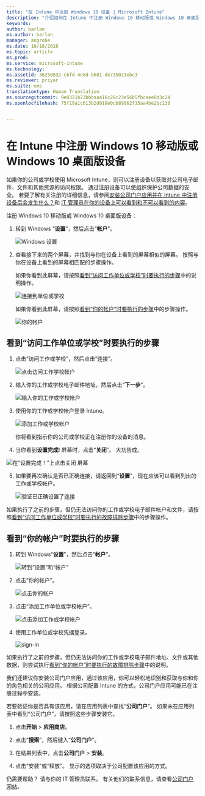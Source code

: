 ```yaml
---
title: "在 Intune 中注册 Windows 10 设备 | Microsoft Intune"
description: "介绍如何在 Intune 中注册 Windows 10 移动版或 Windows 10 桌面版设备"
keywords: 
author: barlan
ms.author: barlan
manager: angrobe
ms.date: 10/18/2016
ms.topic: article
ms.prod: 
ms.service: microsoft-intune
ms.technology: 
ms.assetid: 36250832-c6fd-4e8d-b681-de735023ebc3
ms.reviewer: priyar
ms.suite: ems
translationtype: Human Translation
ms.sourcegitcommit: 9e0321b23bbbaaa16c28c23e56b5fbcaee0d3c24
ms.openlocfilehash: 75f19a1c613b2d018e0cb89862f15aa4be2bc138


---
```



# 在 Intune 中注册 Windows 10 移动版或 Windows 10 桌面版设备

如果你的公司或学校使用 Microsoft Intune，则可以注册设备以获取对公司电子邮件、文件和其他资源的访问权限。 通过注册设备可以使组织保护公司数据的安全。 若要了解有关注册的详细信息，请参阅[安装公司门户应用并在 Intune 中注册设备后会发生什么？](what-happens-if-you-install-the-company-portal-app-and-enroll-your-device-in-intune-windows.md)和 [IT 管理员在你的设备上可以看到和不可以看到的内容](what-can-your-it-administrator-see-when-you-enroll-your-device-in-intune-windows.md)。


注册 Windows 10 移动版或 Windows 10 桌面版设备：

1.  转到 Windows “**设置**”，然后点击“**帐户**”。

    ![Windows 设置](./media/w10-enroll-rs1-settings-accounts.png)

2.  查看接下来的两个屏幕，并找到与你在设备上看到的屏幕相似的屏幕。 按照与你在设备上看到的屏幕相匹配的步骤操作。

    如果你看到此屏幕，请按照[看到“访问工作单位或学校”时要执行的步骤](#steps-to-follow-if-you-see-access-work-or-school)中的说明操作。

    ![连接到单位或学校](./media/w10-enroll-rs1-connect-to-work-or-school.png)

    如果你看到此屏幕，请按照[看到“你的帐户”时要执行的步骤](#steps-to-follow-if-you-see-your-account)中的步骤操作。

    ![你的帐户](./media/w10-enroll-2-accounts-your-account.png)

## 看到“访问工作单位或学校”时要执行的步骤

1.  点击“访问工作或学校”，然后点击“连接”。

    ![点击访问工作学校帐户](./media/w10-enroll-rs1-connect-to-work-or-school.png)

2.  输入你的工作或学校电子邮件地址，然后点击“**下一步**”。

    ![输入你的工作或学校帐户](./media/w10-enroll-rs1-set-up-work-or-school-account.png)

3. 使用你的工作或学校帐户登录 Intune。

    ![添加工作或学校帐户](./media/w10-enroll-rs1-enter-your-credentials.png)

    你将看到指示你的公司或学校正在注册你的设备的消息。

4. 当你看到**设置完成!** 屏幕时，点击“**关闭**”。 大功告成。

  ![在“设置完成！”上点击关闭 屏幕](./media/w10-enroll-rs1-youre-all-set.png)

5. 如果要再次确认是否已正确连接，请返回到“**设置**”，现在应该可以看到列出的工作或学校帐户。

    ![验证已正确设置了连接](./media/w10-enroll-rs1-validate-successful-enrollment.png)

如果执行了之前的步骤，但仍无法访问你的工作或学校电子邮件帐户和文件，请按照[看到“访问工作单位或学校”时要执行的故障排除步骤](troubleshoot-your-windows-10-device-windows.md#troubleshooting-steps-to-follow-if-you-see-access-work-or-school)中的步骤操作。


## 看到“你的帐户”时要执行的步骤

1.  转到 Windows“**设置**”，然后点击“**帐户**”。

    ![转到“设置”和“帐户”](./media/W10-enroll-1-settings-accounts.png)

2.  点击“你的帐户”。

    ![点击你的帐户](./media/W10-enroll-2-accounts-your-account.png)

3.  点击“添加工作单位或学校帐户”。

    ![点击添加工作或学校帐户](./media/w10-enroll-3-add-work-school-acct.png)

4.  使用工作单位或学校凭据登录。

    ![sign-in](./media/W10-enroll-4-sign-in.png)

如果执行了之前的步骤，但仍无法访问你的工作或学校电子邮件地址、文件或其他数据，则尝试执行[看到“你的帐户”时要执行的故障排除步骤](troubleshoot-your-windows-10-device-windows.md#troubleshooting-steps-to-follow-if-you-see-your-account)中的说明。

我们还建议你安装公司门户应用，通过该应用，你可以轻松地识别和获取与你和你的角色相关的公司应用。 根据公司配置 Intune 的方式，公司门户应用可能已在注册过程中安装。

若要验证你是否具有该应用，请在应用列表中查找“**公司门户**”。 如果未在应用列表中看到“公司门户”，请按照这些步骤安装它。

1.  点击**开始** &gt; **应用商店**。

2.  点击“**搜索**”，然后键入“**公司门户**”。

3.  在结果列表中，点击**公司门户** &gt; **安装**。

4.  点击“安装”或“释放”。 显示的选项取决于公司配置该应用的方式。

仍需要帮助？ 请与你的 IT 管理员联系。 有关他们的联系信息，请查看[公司门户网站](http://portal.manage.microsoft.com)。





<!--HONumber=Oct16_HO1-->


